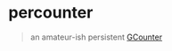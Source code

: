 # percounter

> an amateur-ish persistent [GCounter](https://en.wikipedia.org/wiki/Conflict-free_replicated_data_type#G-Counter_(Grow-only_Counter))

